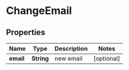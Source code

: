 

# ChangeEmail


## Properties

| Name | Type | Description | Notes |
|------------ | ------------- | ------------- | -------------|
|**email** | **String** | new email |  [optional] |



